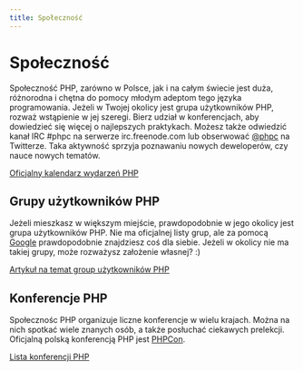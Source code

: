 ```yaml
---
title: Społeczność
---
```


# Społeczność

Społeczność PHP, zarówno w Polsce, jak i na całym świecie jest duża, różnorodna i chętna do pomocy młodym adeptom tego
języka programowania. Jeżeli w Twojej okolicy jest grupa użytkowników PHP, rozważ wstąpienie w jej szeregi. Bierz
udział w konferencjach, aby dowiedzieć się więcej o najlepszych praktykach. Możesz także odwiedzić kanał IRC #phpc na
serwerze irc.freenode.com lub obserwować [@phpc][phpc-twitter] na Twitterze. Taka aktywność sprzyja poznawaniu nowych
deweloperów, czy nauce nowych tematów.

[Oficjalny kalendarz wydarzeń PHP][php-calendar]

## Grupy użytkowników PHP

Jeżeli mieszkasz w większym miejście, prawdopodobnie w jego okolicy jest grupa użytkowników PHP. Nie ma oficjalnej
listy grup, ale za pomocą [Google][google] prawdopodobnie znajdziesz coś dla siebie. Jeżeli w okolicy nie ma
takiej grupy, może rozważysz założenie własnej? :)

[Artykuł na temat group użytkowników PHP][php-wiki]

## Konferencje PHP

Społecznośc PHP organizuje liczne konferencje w wielu krajach. Można na nich spotkać wiele znanych osób, a także
posłuchać ciekawych prelekcji. Oficjalną polską konferencją PHP jest [PHPCon][phpcon-poland].

[Lista konferencji PHP][php-conf]

[php-calendar]: http://www.php.net/cal.php
[google]: https://www.google.com/search?q=php+user+group+poland
[meetup]: http://www.meetup.com/find/
[php-wiki]: https://wiki.php.net/usergroups
[php-conf]: http://php.net/conferences/index.php
[phpc-twitter]: https://twitter.com/phpc
[phpcon-poland]: http://phpcon.pl/
